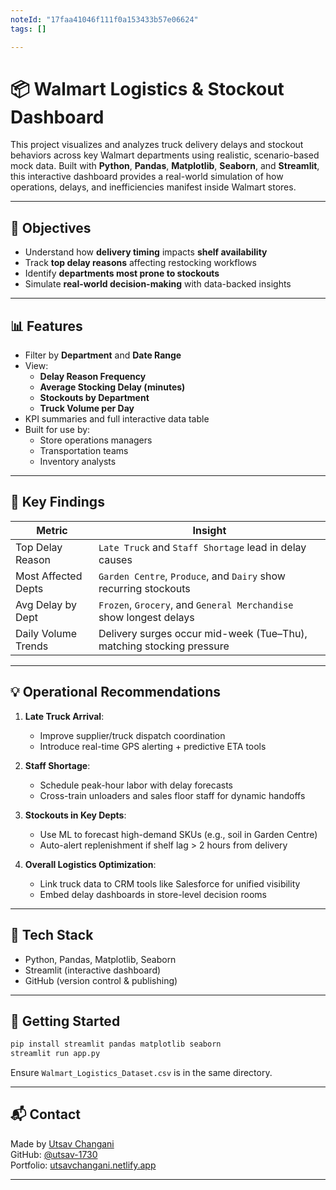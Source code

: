 ```yaml
---
noteId: "17faa41046f111f0a153433b57e06624"
tags: []

---
```



# 📦 Walmart Logistics & Stockout Dashboard

This project visualizes and analyzes truck delivery delays and stockout behaviors across key Walmart departments using realistic, scenario-based mock data. Built with **Python**, **Pandas**, **Matplotlib**, **Seaborn**, and **Streamlit**, this interactive dashboard provides a real-world simulation of how operations, delays, and inefficiencies manifest inside Walmart stores.

---

## 🎯 Objectives

- Understand how **delivery timing** impacts **shelf availability**
- Track **top delay reasons** affecting restocking workflows
- Identify **departments most prone to stockouts**
- Simulate **real-world decision-making** with data-backed insights

---

## 📊 Features

- Filter by **Department** and **Date Range**
- View:
  - **Delay Reason Frequency**
  - **Average Stocking Delay (minutes)**
  - **Stockouts by Department**
  - **Truck Volume per Day**
- KPI summaries and full interactive data table
- Built for use by:
  - Store operations managers
  - Transportation teams
  - Inventory analysts

---

## 🧠 Key Findings

| Metric                  | Insight                                                                 |
|-------------------------|-------------------------------------------------------------------------|
| Top Delay Reason        | `Late Truck` and `Staff Shortage` lead in delay causes                 |
| Most Affected Depts     | `Garden Centre`, `Produce`, and `Dairy` show recurring stockouts       |
| Avg Delay by Dept       | `Frozen`, `Grocery`, and `General Merchandise` show longest delays     |
| Daily Volume Trends     | Delivery surges occur mid-week (Tue–Thu), matching stocking pressure   |

---

## 💡 Operational Recommendations

1. **Late Truck Arrival**:
   - Improve supplier/truck dispatch coordination
   - Introduce real-time GPS alerting + predictive ETA tools

2. **Staff Shortage**:
   - Schedule peak-hour labor with delay forecasts
   - Cross-train unloaders and sales floor staff for dynamic handoffs

3. **Stockouts in Key Depts**:
   - Use ML to forecast high-demand SKUs (e.g., soil in Garden Centre)
   - Auto-alert replenishment if shelf lag > 2 hours from delivery

4. **Overall Logistics Optimization**:
   - Link truck data to CRM tools like Salesforce for unified visibility
   - Embed delay dashboards in store-level decision rooms

---

## 🧰 Tech Stack

- Python, Pandas, Matplotlib, Seaborn
- Streamlit (interactive dashboard)
- GitHub (version control & publishing)

---

## 🚀 Getting Started

```bash
pip install streamlit pandas matplotlib seaborn
streamlit run app.py
```

Ensure `Walmart_Logistics_Dataset.csv` is in the same directory.

---

## 📬 Contact

Made by [Utsav Changani](https://linkedin.com/in/utsav-changani-287589225/)  
GitHub: [@utsav-1730](https://github.com/utsav-1730)  
Portfolio: [utsavchangani.netlify.app](https://utsavchangani.netlify.app)

---
